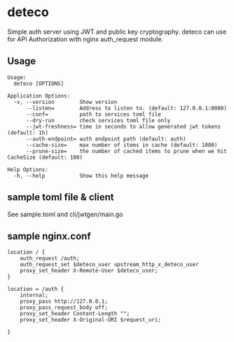 # deteco

Simple auth server using JWT and public key cryptography.
deteco can use for API Authorization with nginx auth_request module.

## Usage

```
Usage:
  deteco [OPTIONS]

Application Options:
  -v, --version        Show version
      --listen=        Address to listen to. (default: 127.0.0.1:8080)
      --conf=          path to services toml file
      --dry-run        check services toml file only
      --jwt-freshness= time in seconds to allow generated jwt tokens (default: 1h)
      --auth-endpoint= auth endpoint path (default: auth)
      --cache-size=    max number of items in cache (default: 1000)
      --prune-size=    the number of cached items to prune when we hit CacheSize (default: 100)

Help Options:
  -h, --help           Show this help message

 ```

## sample toml file & client

See sample.toml and cli/jwtgen/main.go

## sample nginx.conf

```
location / {
    auth_request /auth;
    auth_request_set $deteco_user upstream_http_x_deteco_user
    proxy_set_header X-Remote-User $deteco_user;
}

location = /auth {
    internal;
    proxy_pass http://127.0.0.1;
    proxy_pass_request_body off;
    proxy_set_header Content-Length "";
    proxy_set_header X-Original-URI $request_uri;

}
```
